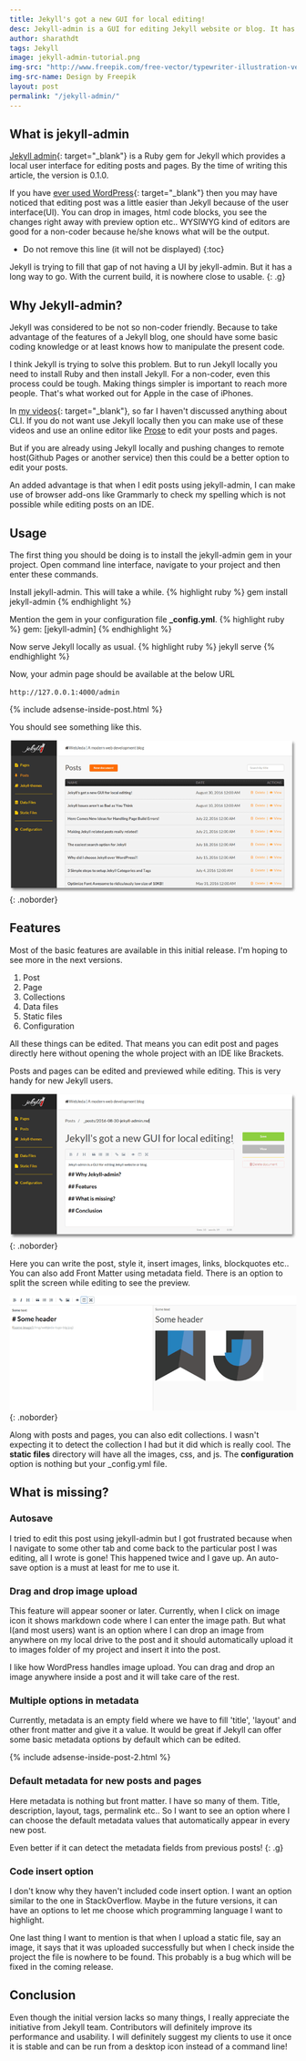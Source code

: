 ```yaml
---
title: Jekyll's got a new GUI for local editing!
desc: Jekyll-admin is a GUI for editing Jekyll website or blog. It has its ups and downs. It is still in the early stages of its development. I have tried the initial release and here is my review. 
author: sharathdt
tags: Jekyll 
image: jekyll-admin-tutorial.png
img-src: "http://www.freepik.com/free-vector/typewriter-illustration-vector_756501.htm"
img-src-name: Design by Freepik
layout: post
permalink: "/jekyll-admin/"
---
```


## What is jekyll-admin
[Jekyll admin](https://github.com/jekyll/jekyll-admin){: target="_blank"} is a Ruby gem for Jekyll which provides a local user interface for editing posts and pages. By the time of writing this article, the version is 0.1.0.

If you have [ever used WordPress](/why-jekyll-over-wordpress/){: target="_blank"} then you may have noticed that editing post was a little easier than Jekyll because of the user interface(UI). You can drop in images, html code blocks, you see the changes right away with preview option etc.. WYSIWYG kind of editors are good for a non-coder because he/she knows what will be the output.

* Do not remove this line (it will not be displayed) 
{:toc}

Jekyll is trying to fill that gap of not having a UI by jekyll-admin. But it has a long way to go. With the current build, it is nowhere close to usable.
{: .g}

## Why Jekyll-admin?
Jekyll was considered to be not so non-coder friendly. Because to take advantage of the features of a Jekyll blog, one should have some basic coding knowledge or at least knows how to manipulate the present code.

I think Jekyll is trying to solve this problem. But to run Jekyll locally you need to install Ruby and then install Jekyll. For a non-coder, even this process could be tough. Making things simpler is important to reach more people. That's what worked out for Apple in the case of iPhones.

In [my videos]({{site.youtube}}){: target="_blank"}, so far I haven't discussed anything about CLI. If you do not want use Jekyll locally then you can make use of these videos and use an online editor like [Prose](http://prose.io) to edit your posts and pages.

But if you are already using Jekyll locally and pushing changes to remote host(Github Pages or another service) then this could be a better option to edit your posts.

An added advantage is that when I edit posts using jekyll-admin, I can make use of browser add-ons like Grammarly to check my spelling which is not possible while editing posts on an IDE.

## Usage
The first thing you should be doing is to install the jekyll-admin gem in your project. Open command line interface, navigate to your project and then enter these commands.

Install jekyll-admin. This will take a while.
{% highlight ruby %}
gem install jekyll-admin
{% endhighlight %}

Mention the gem in your configuration file **_config.yml**.
{% highlight ruby %}
gem: [jekyll-admin]
{% endhighlight %}

Now serve Jekyll locally as usual.
{% highlight ruby %}
jekyll serve
{% endhighlight %}

Now, your admin page should be available at the below URL

``http://127.0.0.1:4000/admin``

{% include adsense-inside-post.html %}


You should see something like this.

![jekyll admin](/images/jekyll-admin.png){: .noborder}

## Features
Most of the basic features are available in this initial release. I'm hoping to see more in the next versions.

1. Post
2. Page
3. Collections
4. Data files
5. Static files
6. Configuration

All these things can be edited. That means you can edit post and pages directly here without opening the whole project with an IDE like Brackets.

Posts and pages can be edited and previewed while editing. This is very handy for new Jekyll users.

![jekyll admin edit post page](/images/jekyll-admin-edit-post.png){: .noborder}

Here you can write the post, style it, insert images, links, blockquotes etc.. You can also add Front Matter using metadata field. There is an option to split the screen while editing to see the preview.

![jekyll admin preview post page](/images/jekyll-admin-preview-post.png){: .noborder}

Along with posts and pages, you can also edit collections. I wasn't expecting it to detect the collection I had but it did which is really cool. The **static files** directory will have all the images, css, and js. The **configuration** option is nothing but your _config.yml file. 


## What is missing?

### Autosave
I tried to edit this post using jekyll-admin but I got frustrated because when I navigate to some other tab and come back to the particular post I was editing, all I wrote is gone! This happened twice and I gave up. An auto-save option is a must at least for me to use it.

### Drag and drop image upload
This feature will appear sooner or later. Currently, when I click on image icon it shows markdown code where I can enter the image path. But what I(and most users) want is an option where I can drop an image from anywhere on my local drive to the post and it should automatically upload it to images folder of my project and insert it into the post.

I like how WordPress handles image upload. You can drag and drop an image anywhere inside a post and it will take care of the rest.

### Multiple options in metadata
Currently, metadata is an empty field where we have to fill 'title', 'layout' and other front matter and give it a value. It would be great if Jekyll can offer some basic metadata options by default which can be edited.

{% include adsense-inside-post-2.html %}

### Default metadata for new posts and pages
Here metadata is nothing but front matter. I have so many of them. Title, description, layout, tags, permalink etc.. So I want to see an option where I can choose the default metadata values that automatically appear in every new post.

Even better if it can detect the metadata fields from previous posts!
{: .g}

### Code insert option
I don't know why they haven't included code insert option. I want an option similar to the one in StackOverflow. Maybe in the future versions, it can have an options to let me choose which programming language I want to highlight.

One last thing I want to mention is that when I upload a static file, say an image, it says that it was uploaded successfully but when I check inside the project the file is nowhere to be found. This probably is a bug which will be fixed in the coming release.

## Conclusion
Even though the initial version lacks so many things, I really appreciate the initiative from Jekyll team. Contributors will definitely improve its performance and usability. I will definitely suggest my clients to use it once it is stable and can be run from a desktop icon instead of a command line!